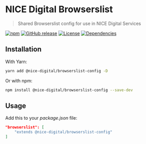 # NICE Digital Browserslist

> Shared Browserslist config for use in NICE Digital Services

[![npm](https://img.shields.io/npm/v/@nice-digital/browserslist-config.svg)](https://www.npmjs.com/package/@nice-digital/browserslist-config)
[![GitHub release](https://img.shields.io/github/release/nhsevidence/browserslist-config.svg)](https://github.com/nhsevidence/browserslist-config)
[![License](https://img.shields.io/github/license/nhsevidence/browserslist-config.svg)](https://github.com/nhsevidence/browserslist-config/blob/master/LICENSE)
[![Dependencies](https://img.shields.io/david/nhsevidence/browserslist-config.svg)](https://david-dm.org/nhsevidence/browserslist-config)

## Installation

With Yarn:

```sh
yarn add @nice-digital/browserslist-config -D
```

Or with npm:

```sh
npm install @nice-digital/browserslist-config --save-dev
```

## Usage

Add this to your *package.json* file:

```json
"browserslist": [
    "extends @nice-digital/browserslist-config"
]
```